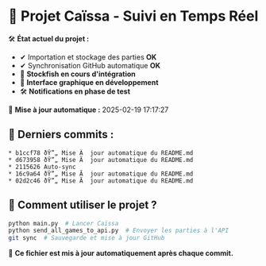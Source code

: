 ﻿# 📌 Projet Caïssa - Suivi en Temps Réel

🛠️ **État actuel du projet :**
- ✔ Importation et stockage des parties **OK**
- ✔ Synchronisation GitHub automatique **OK**
- 🔄 **Stockfish en cours d'intégration**
- 🔄 **Interface graphique en développement**
- 🛠 **Notifications en phase de test**

📅 **Mise à jour automatique :** 2025-02-19 17:17:27

## 🔄 Derniers commits :
```
* b1ccf78 ðŸ”„ Mise Ã  jour automatique du README.md
* d673958 ðŸ”„ Mise Ã  jour automatique du README.md
* 2115626 Auto-sync
* 16c9a64 ðŸ”„ Mise Ã  jour automatique du README.md
* 02d2c46 ðŸ”„ Mise Ã  jour automatique du README.md
```

## 💾 Comment utiliser le projet ?
```bash
python main.py  # Lancer Caïssa
python send_all_games_to_api.py  # Envoyer les parties à l'API
git sync  # Sauvegarde et mise à jour GitHub
```

🔄 **Ce fichier est mis à jour automatiquement après chaque commit.**
